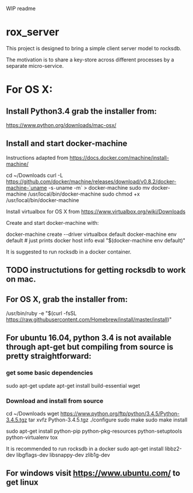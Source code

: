WIP readme

# rox_server
This project is designed to bring a simple client server model to rocksdb. 

The motivation is to share a key-store across different processes by a separate micro-service.



# For OS X:

## Install Python3.4 grab the installer from:

https://www.python.org/downloads/mac-osx/

## Install and start docker-machine
Instructions adapted from https://docs.docker.com/machine/install-machine/

cd ~/Downloads
curl -L https://github.com/docker/machine/releases/download/v0.8.2/docker-machine-`uname -s`-`uname -m` > docker-machine
sudo mv docker-machine /usr/local/bin/docker-machine
sudo chmod +x /usr/local/bin/docker-machine

Install virtualbox for OS X from https://www.virtualbox.org/wiki/Downloads

Create and start docker-machine with:

docker-machine create --driver virtualbox default
docker-machine env default   # just prints docker host info
eval "$(docker-machine env default)"

It is suggested to run rocksdb in a docker container.

## TODO instructutions for getting rocksdb to work on mac.  


## For OS X, grab the installer from:

/usr/bin/ruby -e "$(curl -fsSL https://raw.githubusercontent.com/Homebrew/install/master/install)"



## For ubuntu 16.04, python 3.4 is not available through apt-get but compiling from source is pretty straightforward:

### get some basic dependencies
sudo apt-get update
apt-get install build-essential wget

### Download and install from source 
cd ~/Downloads
wget https://www.python.org/ftp/python/3.4.5/Python-3.4.5.tgz
tar xvfz Python-3.4.5.tgz
./configure
sudo make
sudo make install

sudo apt-get install python-pip python-pkg-resources python-setuptools python-virtualenv tox


 It is recommended to run rocksdb in a docker
sudo apt-get install libbz2-dev libgflags-dev libsnappy-dev zlib1g-dev 



## For windows visit https://www.ubuntu.com/ to get linux

